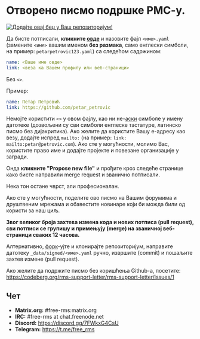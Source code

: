 # Отворено писмо подршке РМС-у.
 [![Додајте овај беџ у Ваш репозиторијум!](assets/badge-64-w-border.png)](https://github.com/rms-support-letter/rms-support-letter.github.io/new/master/_data/signed)

Да бисте потписали, **кликните [овде](https://github.com/rms-support-letter/rms-support-letter.github.io/new/master/_data/signed)** и назовите фајл `<име>.yaml` (замените `<име>` вашим именом **без размака**, само енглески симболи, на пример: `petarpetrovic123.yaml`) са следећом садржином:

```yaml
name: <Ваше име овде>
link: <веза ка Вашем профилу или веб-страници>
```

Без `<>`.

Пример:
```yaml
name: Петар Петровић
link: https://github.com/petar_petrovic
```

Немојте користити `<>` у овом фајлу, као ни не-[аски](https://sr.wikipedia.org/sr-ec/ASCII) симболе у имену датотеке (дозвољени су сви симболи енглеске тастатуре, латинско писмо без дијакритика).
Ако желите да користите Вашу е-адресу као везу, додајте испред `mailto:` (на пример: `link: mailto:petar@petrovic.com`).
Ако сте у могућности, молимо Вас, користите право име и додајте пројекте и повезане организације у загради.

Онда **кликните "Propose new file"** и прођите кроз следеће странице како бисте направили merge request и званично потписали.

Нека тон остане чврст, али професионалан.

Ако сте у могућности, поделите ово писмо на Вашим форумима и друштвеним мрежама и обавестите новинаре који би можда били од користи за наш циљ.

**Звог великог броја захтева измена кода и нових потписа (pull request), сви потписи се групишу и примењују (merge) на званичној веб-страници сваких 12 часова.**

Алтернативно, [форк](https://sr.wikipedia.org/wiki/%D0%A4%D0%BE%D1%80%D0%BA_(%D1%80%D0%B0%D0%B7%D0%B2%D0%BE%D1%98_%D1%81%D0%BE%D1%84%D1%82%D0%B2%D0%B5%D1%80%D0%B0))-ујте и клонирајте репозиторијум, направите датотеку `_data/signed/<име>.yaml` ручно, извршите (commit) и пошаљите захтев измене (pull request).

Ако желите да подржите писмо без коришћења Github-а, посетите: https://codeberg.org/rms-support-letter/rms-support-letter/issues/1

## Чет

- **Matrix.org:** #free-rms:matrix.org
- **IRC:** #free-rms at chat.freenode.net
- **Discord:** https://discord.gg/7FWkxG4CsU
- **Telegram:** https://t.me/free_rms
